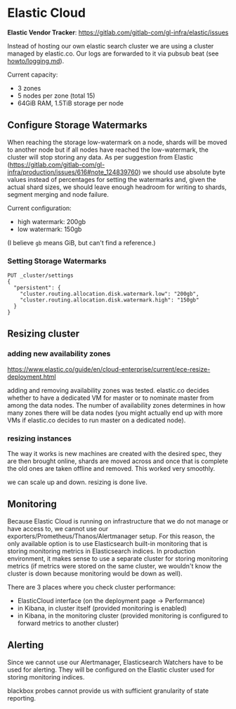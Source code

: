# Elastic Cloud

**Elastic Vendor Tracker**: https://gitlab.com/gitlab-com/gl-infra/elastic/issues

Instead of hosting our own elastic search cluster we are using a cluster managed by elastic.co. Our logs are forwarded to it via pubsub beat (see [howto/logging.md](howto/logging.md)).

Current capacity:
* 3 zones
* 5 nodes per zone (total 15)
* 64GiB RAM, 1.5TiB storage per node

## Configure Storage Watermarks

When reaching the storage low-watermark on a node, shards will be moved to another node but if all nodes have reached the low-watermark, the cluster will stop storing any data. As per suggestion from Elastic (https://gitlab.com/gitlab-com/gl-infra/production/issues/616#note_124839760) we should use absolute byte values instead of percentages for setting the watermarks and, given the actual shard sizes, we should leave enough headroom for writing to shards, segment merging and node failure.

Current configuration:
* high watermark: 200gb
* low watermark: 150gb

(I believe `gb` means GiB, but can't find a reference.)

### Setting Storage Watermarks

```
PUT _cluster/settings
{
  "persistent": {
    "cluster.routing.allocation.disk.watermark.low": "200gb",
    "cluster.routing.allocation.disk.watermark.high": "150gb"
  }
}
```


## Resizing cluster ##

### adding new availability zones ###

https://www.elastic.co/guide/en/cloud-enterprise/current/ece-resize-deployment.html

adding and removing availability zones was tested. elastic.co decides whether to have a dedicated VM for master or to nominate master from among the data nodes. The number of availability zones determines in how many zones there will be data nodes (you might actually end up with more VMs if elastic.co decides to run master on a dedicated node).

### resizing instances ###

The way it works is new machines are created with the desired spec, they are then brought online, shards are moved across and once that is complete the old ones are taken offline and removed. This worked very smoothly.

we can scale up and down. resizing is done live.

## Monitoring ##

Because Elastic Cloud is running on infrastructure that we do not manage or have access to, we cannot use our exporters/Prometheus/Thanos/Alertmanager setup. For this reason, the only available option is to use Elasticsearch built-in monitoring that is storing monitoring metrics in Elasticsearch indices. In production environment, it makes sense to use a separate cluster for storing monitoring metrics (if metrics were stored on the same cluster, we wouldn't know the cluster is down because monitoring would be down as well).

There are 3 places where you check cluster performance:
- ElasticCloud interface (on the deployment page -> Performance)
- in Kibana, in cluster itself (provided monitoring is enabled)
- in Kibana, in the monitoring cluster (provided monitoring is configured to forward metrics to another cluster)

## Alerting ##

Since we cannot use our Alertmanager, Elasticsearch Watchers have to be used for alerting. They will be configured on the Elastic cluster used for storing monitoring indices.

blackbox probes cannot provide us with sufficient granularity of state reporting.
